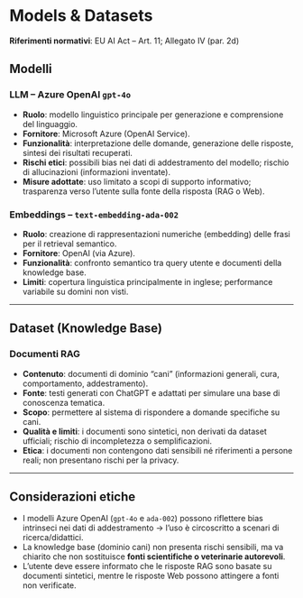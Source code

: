 # Models & Datasets

**Riferimenti normativi**: EU AI Act – Art. 11; Allegato IV (par. 2d)

## Modelli

### LLM – Azure OpenAI `gpt-4o`
- **Ruolo**: modello linguistico principale per generazione e comprensione del linguaggio.  
- **Fornitore**: Microsoft Azure (OpenAI Service).  
- **Funzionalità**: interpretazione delle domande, generazione delle risposte, sintesi dei risultati recuperati.  
- **Rischi etici**: possibili bias nei dati di addestramento del modello; rischio di allucinazioni (informazioni inventate).  
- **Misure adottate**: uso limitato a scopi di supporto informativo; trasparenza verso l’utente sulla fonte della risposta (RAG o Web).

### Embeddings – `text-embedding-ada-002`
- **Ruolo**: creazione di rappresentazioni numeriche (embedding) delle frasi per il retrieval semantico.  
- **Fornitore**: OpenAI (via Azure).  
- **Funzionalità**: confronto semantico tra query utente e documenti della knowledge base.  
- **Limiti**: copertura linguistica principalmente in inglese; performance variabile su domini non visti.  

---

## Dataset (Knowledge Base)

### Documenti RAG
- **Contenuto**: documenti di dominio “cani” (informazioni generali, cura, comportamento, addestramento).  
- **Fonte**: testi generati con ChatGPT e adattati per simulare una base di conoscenza tematica.  
- **Scopo**: permettere al sistema di rispondere a domande specifiche su cani.  
- **Qualità e limiti**: i documenti sono sintetici, non derivati da dataset ufficiali; rischio di incompletezza o semplificazioni.  
- **Etica**: i documenti non contengono dati sensibili né riferimenti a persone reali; non presentano rischi per la privacy.  

---

## Considerazioni etiche
- I modelli Azure OpenAI (`gpt-4o` e `ada-002`) possono riflettere bias intrinseci nei dati di addestramento → l’uso è circoscritto a scenari di ricerca/didattici.  
- La knowledge base (dominio cani) non presenta rischi sensibili, ma va chiarito che non sostituisce **fonti scientifiche o veterinarie autorevoli**.  
- L’utente deve essere informato che le risposte RAG sono basate su documenti sintetici, mentre le risposte Web possono attingere a fonti non verificate.
